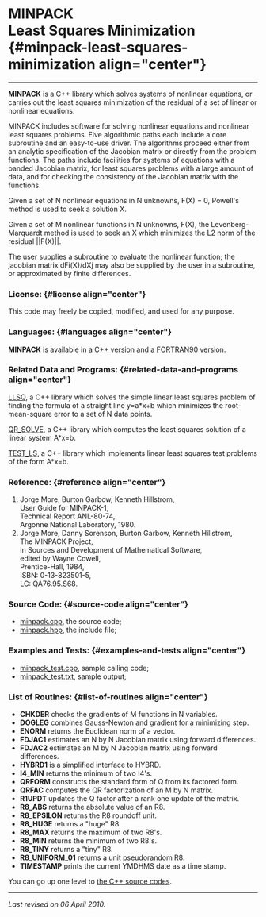 MINPACK\
Least Squares Minimization {#minpack-least-squares-minimization align="center"}
==========================

------------------------------------------------------------------------

**MINPACK** is a C++ library which solves systems of nonlinear
equations, or carries out the least squares minimization of the residual
of a set of linear or nonlinear equations.

MINPACK includes software for solving nonlinear equations and nonlinear
least squares problems. Five algorithmic paths each include a core
subroutine and an easy-to-use driver. The algorithms proceed either from
an analytic specification of the Jacobian matrix or directly from the
problem functions. The paths include facilities for systems of equations
with a banded Jacobian matrix, for least squares problems with a large
amount of data, and for checking the consistency of the Jacobian matrix
with the functions.

Given a set of N nonlinear equations in N unknowns, F(X) = 0, Powell's
method is used to seek a solution X.

Given a set of M nonlinear functions in N unknowns, F(X), the
Levenberg-Marquardt method is used to seek an X which minimizes the L2
norm of the residual ||F(X)||.

The user supplies a subroutine to evaluate the nonlinear function; the
jacobian matrix dFi(X)/dXj may also be supplied by the user in a
subroutine, or approximated by finite differences.

### License: {#license align="center"}

This code may freely be copied, modified, and used for any purpose.

### Languages: {#languages align="center"}

**MINPACK** is available in [a C++
version](../../master/minpack/minpack.md) and [a FORTRAN90
version](../../f_src/minpack/minpack.md).

### Related Data and Programs: {#related-data-and-programs align="center"}

[LLSQ](../../master/llsq/llsq.md), a C++ library which solves the
simple linear least squares problem of finding the formula of a straight
line y=a\*x+b which minimizes the root-mean-square error to a set of N
data points.

[QR\_SOLVE](../../master/qr_solve/qr_solve.md), a C++ library which
computes the least squares solution of a linear system A\*x=b.

[TEST\_LS](../../master/test_ls/test_ls.md), a C++ library which
implements linear least squares test problems of the form A\*x=b.

### Reference: {#reference align="center"}

1.  Jorge More, Burton Garbow, Kenneth Hillstrom,\
    User Guide for MINPACK-1,\
    Technical Report ANL-80-74,\
    Argonne National Laboratory, 1980.
2.  Jorge More, Danny Sorenson, Burton Garbow, Kenneth Hillstrom,\
    The MINPACK Project,\
    in Sources and Development of Mathematical Software,\
    edited by Wayne Cowell,\
    Prentice-Hall, 1984,\
    ISBN: 0-13-823501-5,\
    LC: QA76.95.S68.

### Source Code: {#source-code align="center"}

-   [minpack.cpp](minpack.cpp), the source code;
-   [minpack.hpp](minpack.hpp), the include file;

### Examples and Tests: {#examples-and-tests align="center"}

-   [minpack\_test.cpp](minpack_test.cpp), sample calling code;
-   [minpack\_test.txt](minpack_test.txt), sample output;

### List of Routines: {#list-of-routines align="center"}

-   **CHKDER** checks the gradients of M functions in N variables.
-   **DOGLEG** combines Gauss-Newton and gradient for a minimizing step.
-   **ENORM** returns the Euclidean norm of a vector.
-   **FDJAC1** estimates an N by N Jacobian matrix using forward
    differences.
-   **FDJAC2** estimates an M by N Jacobian matrix using forward
    differences.
-   **HYBRD1** is a simplified interface to HYBRD.
-   **I4\_MIN** returns the minimum of two I4's.
-   **QRFORM** constructs the standard form of Q from its factored form.
-   **QRFAC** computes the QR factorization of an M by N matrix.
-   **R1UPDT** updates the Q factor after a rank one update of the
    matrix.
-   **R8\_ABS** returns the absolute value of an R8.
-   **R8\_EPSILON** returns the R8 roundoff unit.
-   **R8\_HUGE** returns a "huge" R8.
-   **R8\_MAX** returns the maximum of two R8's.
-   **R8\_MIN** returns the minimum of two R8's.
-   **R8\_TINY** returns a "tiny" R8.
-   **R8\_UNIFORM\_01** returns a unit pseudorandom R8.
-   **TIMESTAMP** prints the current YMDHMS date as a time stamp.

You can go up one level to [the C++ source codes](../cpp_src.md).

------------------------------------------------------------------------

*Last revised on 06 April 2010.*
